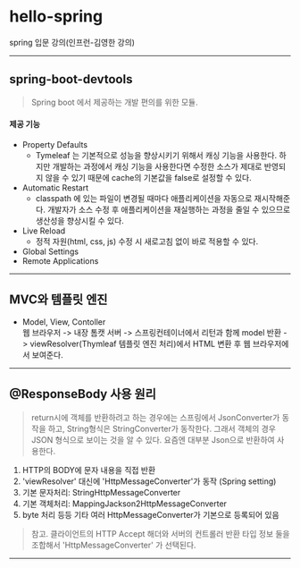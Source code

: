 # hello-spring
spring 입문 강의(인프런-김영한 강의)

* * *

## spring-boot-devtools
> Spring boot  에서 제공하는 개발 편의를 위한 모듈.

#### 제공 기능
- Property Defaults
  - Tymeleaf 는 기본적으로 성능을 향상시키기 위해서 캐싱 기능을 사용한다. 하지만 개발하는 과정에서 캐싱 기능을 사용한다면 수정한 소스가 제대로 반영되지 않을 수 있기 때문에 cache의 기본값을 false로 설정할 수 있다.
- Automatic Restart
  - classpath 에 있는 파일이 변경될 때마다 애플리케이션을 자동으로 재시작해준다. 개발자가 소스 수정 후 애플리케이션을 재실행하는 과정을 줄일 수 있으므로 생산성을 향상시킬 수 있다.
- Live Reload
  - 정적 자원(html, css, js) 수정 시 새로고침 없이 바로 적용할 수 있다.
- Global Settings
- Remote Applications
   
* * *

## MVC와 템플릿 엔진
- Model, View, Contoller    
웹 브라우저 -> 내장 톰캣 서버 -> 스프링컨테이너에서 리턴과 함께 model 반환 -> viewResolver(Thymleaf 템플릿 엔진 처리)에서 HTML 변환 후 웹 브라우저에서 보여준다.

* * *

## @ResponseBody 사용 원리
> return시에 객체를 반환하려고 하는 경우에는 스프링에서 JsonConverter가 동작을 하고, String형식은 StringConverter가 동작한다. 
> 그래서 객체의 경우 JSON 형식으로 보이는 것을 알 수 있다.
> 요즘엔 대부분 Json으로 반환하여 사용한다.
1. HTTP의 BODY에 문자 내용을 직접 반환
2. 'viewResolver' 대신에 'HttpMessageConverter'가 동작 (Spring setting)
3. 기본 문자처리: StringHttpMessageConverter
4. 기본 객체처리: MappingJackson2HttpMessageConverter
5. byte 처리 등등 기타 여러 HttpMessageConverter가 기본으로 등록되어 있음

> 참고. 클라이언트의 HTTP Accept 해더와 서버의 컨트롤러 반환 타입 정보 둘을 조합해서 'HttpMessageConverter' 가 선택된다.

* * *
